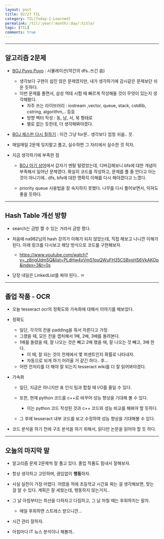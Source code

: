 ```yaml
---
layout: post
title: 02/27 TIL
category: TIL(Today-I-Learned)
permalink: /til/:year/:month/:day/:title/
tags: [TIL]
comments: true
---
```


---
## 알고리즘 2문제

* [BOJ Puyo Puyo](https://www.acmicpc.net/problem/11559) : 시뮬레이션(약간의 dfs..쓰긴 씀)
    * 생각보다 구현이 쉽진 않은 문제였지만, 내가 생각하기에 감시같은 문제보단 쉬운 듯하다.
    * 이번 문제를 풀면서, 삼성 역테 시험 때 빠르게 작성해둘 것이 무엇이 있는지 생각해봤다.
        * 자주 쓰는 라이브러리 : iostream ,vector, queue, stack, cstdlib, cstring, algorithm,.. 등등
        * 방향 벡터 작성 : 동, 남, 서, 북 형태로
        * 별로 없는 듯한데, 더 생각해봐야겠다.

* [BOJ 체스판 다시 칠하기](https://www.acmicpc.net/problem/1018) : 이건 그냥 for문.. 생각보다 엄청 쉬움.. 끗.


* 매일매일 2문제 잊지말고 풀고, 실수하면 그 자리에서 실수한 것 적자.

* 지금 생각하기에 부족한 점
    * [BOJ 아기 상어](https://www.acmicpc.net/problem/16236)에서 갑자기 멘탈 털렸었는데, 디버깅해보니 bfs에 대한 개념이 부족해서 일어난 문제였다. 확실히 코드를 작성하고, 문제를 풀 줄 안다고 아는 것이 아니기에.. dfs, bfs에 대한 명확히 이해를 다시 해야겠다고 느꼈다.

    * priority queue 사용법을 잘 숙지하지 못했다. 나무를 다시 풀어보면서, 익혀도 좋을 듯하다.

---
## Hash Table 개선 방향

* search는 금방 짤 수 있는 거라서 금방 짰다.

* 처음에 na982님의 hash 강의가 이해가 되지 않았는데, 직접 해보고 나니깐 이해가 된다. 아래 링크를 다시보고 해당 방식으로 코드를 구현해보자.
    * https://www.youtube.com/watch?v=_z8rigUdm5Q&list=PLdHw4xVmS1psQWuFH35CSBxsHS6VkAKOp&index=3&t=0s 

* 당장 내일은 LinkedList를 짜야 된다.. ㅠ

---

## 졸업 작품 - OCR

* 오늘 tesseract ocr의 정확도와 가속화에 대해서 이야기를 해보았다.

* 정확도
    * 일단, 각각의 칸을 padding을 줘서 자른다고 가정.
    * 그랬을 때, 모든 칸을 캡처해서 1배, 2배, 3배를 돌려본다.
    * 1배를 돌렸을 때, 잘 나오는 것은 빼고 2배 했을 때, 잘 나오는 것 빼고, 3배 한다.
        * 이 때, 잘 되는 것이 전체에서 몇 퍼센트인지 확률로 나타내자.
        * 자동으로 되게 하기 어려울 거 같긴 하다.. 후...
    * 어떤 전처리를 더 해야 잘 되는지 tesseract wiki를 더 잘 읽어봐야겠다.


* 가속화
    * 일단, 지금은 아니지만 표 인식 팀과 합칠 때 I/O를 줄일 수 있다.
    * 또한, 현재 python 코드를 c++로 바꾸어 성능 향상을 기대해 볼 수 있다.
        * 이는 python 코드 작성된 것과 c++ 코드와 성능 비교를 해봐야 할 듯하다.
    
    * 그 후에 tesseract 내부 코드를 보고 수정하여 성능 향상을 기대해볼 수 있다.

* 코드 분석을 하기 전에 구조 분석을 하기 위해서, 읽다만 논문을 읽어야 할 듯 하다.

---

## 오늘의 마지막 말

* 알고리즘 문제 2문제씩 잘 풀고 있다. 졸업 작품도 힘내서 잘해보자.

* 항상 생각하고 고민하며, 끊임없이 <b>행동</b>하자.<br>

* 사실 실천이 가장 어렵다. 어렸을 적에 초등학교 시간표 짜는 걸 생각해보면, 맞는 걸 알 수 있다. 계획은 잘 세웠는데, 행동하지 않는거지..

* 그 날 아침부터는 최선을 다하자고 다짐하고, 그 날 마칠 때는 후회하지는 말자.
    * 매일 후회하면 스트레스 받으니깐...

* 시간 관리 잘하자.

* 아침마다 IT 뉴스 분석이나 해볼까..